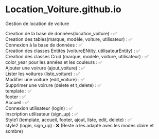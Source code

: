 # Location_Voiture.github.io
Gestion de location de voiture

Creation de la base de données(location_voiture) : ✅<br>
Creation des tables(marque, modèle, voiture, utilisateur) : ✅<br>
Connexion à la base de données : ✅<br>
Creation des classes Entités (voitureENtity, utilisateurEntity) : ✅<br>
Creation des classes Crud (marque, modele, voiture, utilisateur) : ✅<br>
color_year pour les années et les couleurs : ✅<br>
Ajouter une voirure (ajout_voiture) : ✅<br>
Lister les voitures (liste_voiture) : ✅<br>
Modifier une voiture (edit_voiture) : ✅<br>
Supprimer une voirure (delete et t_delete) : ✅<br>
template : ✅<br>
footer : ✅<br>
Accueil : ✅<br>
Connexion utilisateur (login) : ✅<br>
Inscription utilisateur (sign_up) : ✅<br>
Style1 (template, accueil, footer, ajout, liste, edit, delete) : ✅<br>
style2 (login, sign_up) : ❌ (Reste a les adapté avec les modes claire et sombre)<br>

